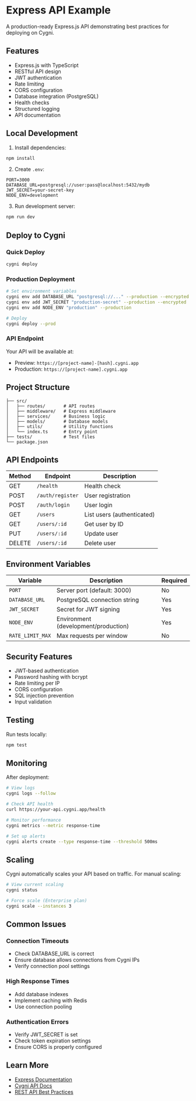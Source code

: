 # Express API Example

A production-ready Express.js API demonstrating best practices for deploying on Cygni.

## Features

- Express.js with TypeScript
- RESTful API design
- JWT authentication
- Rate limiting
- CORS configuration
- Database integration (PostgreSQL)
- Health checks
- Structured logging
- API documentation

## Local Development

1. Install dependencies:

```bash
npm install
```

2. Create `.env`:

```env
PORT=3000
DATABASE_URL=postgresql://user:pass@localhost:5432/mydb
JWT_SECRET=your-secret-key
NODE_ENV=development
```

3. Run development server:

```bash
npm run dev
```

## Deploy to Cygni

### Quick Deploy

```bash
cygni deploy
```

### Production Deployment

```bash
# Set environment variables
cygni env add DATABASE_URL "postgresql://..." --production --encrypted
cygni env add JWT_SECRET "production-secret" --production --encrypted
cygni env add NODE_ENV "production" --production

# Deploy
cygni deploy --prod
```

### API Endpoint

Your API will be available at:

- Preview: `https://[project-name]-[hash].cygni.app`
- Production: `https://[project-name].cygni.app`

## Project Structure

```
├── src/
│   ├── routes/       # API routes
│   ├── middleware/   # Express middleware
│   ├── services/     # Business logic
│   ├── models/       # Database models
│   ├── utils/        # Utility functions
│   └── index.ts      # Entry point
├── tests/            # Test files
└── package.json
```

## API Endpoints

| Method | Endpoint         | Description                |
| ------ | ---------------- | -------------------------- |
| GET    | `/health`        | Health check               |
| POST   | `/auth/register` | User registration          |
| POST   | `/auth/login`    | User login                 |
| GET    | `/users`         | List users (authenticated) |
| GET    | `/users/:id`     | Get user by ID             |
| PUT    | `/users/:id`     | Update user                |
| DELETE | `/users/:id`     | Delete user                |

## Environment Variables

| Variable         | Description                          | Required |
| ---------------- | ------------------------------------ | -------- |
| `PORT`           | Server port (default: 3000)          | No       |
| `DATABASE_URL`   | PostgreSQL connection string         | Yes      |
| `JWT_SECRET`     | Secret for JWT signing               | Yes      |
| `NODE_ENV`       | Environment (development/production) | Yes      |
| `RATE_LIMIT_MAX` | Max requests per window              | No       |

## Security Features

- JWT-based authentication
- Password hashing with bcrypt
- Rate limiting per IP
- CORS configuration
- SQL injection prevention
- Input validation

## Testing

Run tests locally:

```bash
npm test
```

## Monitoring

After deployment:

```bash
# View logs
cygni logs --follow

# Check API health
curl https://your-api.cygni.app/health

# Monitor performance
cygni metrics --metric response-time

# Set up alerts
cygni alerts create --type response-time --threshold 500ms
```

## Scaling

Cygni automatically scales your API based on traffic. For manual scaling:

```bash
# View current scaling
cygni status

# Force scale (Enterprise plan)
cygni scale --instances 3
```

## Common Issues

### Connection Timeouts

- Check DATABASE_URL is correct
- Ensure database allows connections from Cygni IPs
- Verify connection pool settings

### High Response Times

- Add database indexes
- Implement caching with Redis
- Use connection pooling

### Authentication Errors

- Verify JWT_SECRET is set
- Check token expiration settings
- Ensure CORS is properly configured

## Learn More

- [Express Documentation](https://expressjs.com/)
- [Cygni API Docs](https://docs.cygni.dev/frameworks/express)
- [REST API Best Practices](https://docs.cygni.dev/guides/rest-api)
